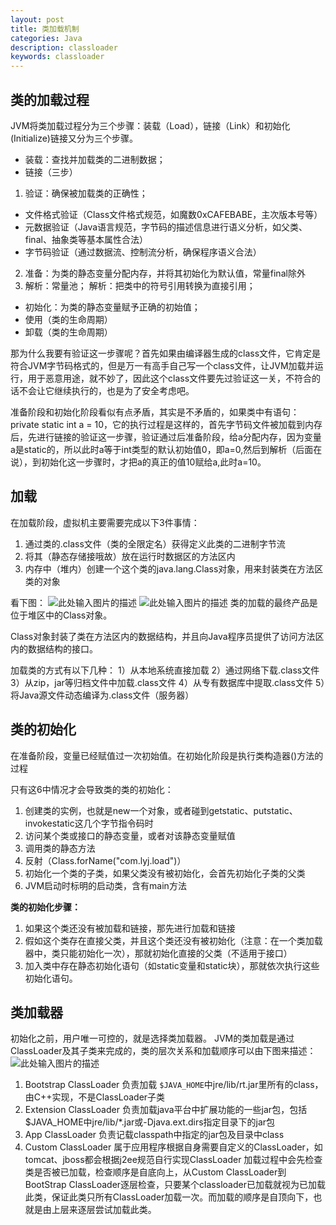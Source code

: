 ```yaml
---
layout: post
title: 类加载机制
categories: Java
description: classloader
keywords: classloader
---
```

 
## 类的加载过程
JVM将类加载过程分为三个步骤：装载（Load），链接（Link）和初始化(Initialize)链接又分为三个步骤。

- 装载：查找并加载类的二进制数据；
- 链接（三步）
1. 验证：确保被加载类的正确性；
  - 文件格式验证（Class文件格式规范，如魔数0xCAFEBABE，主次版本号等）
  - 元数据验证（Java语言规范，字节码的描述信息进行语义分析，如父类、final、抽象类等基本属性合法）
  - 字节码验证（通过数据流、控制流分析，确保程序语义合法）
2. 准备：为类的静态变量分配内存，并将其初始化为默认值，常量final除外
3. 解析：常量池；
解析：把类中的符号引用转换为直接引用；
- 初始化：为类的静态变量赋予正确的初始值；
- 使用（类的生命周期）
- 卸载（类的生命周期）

那为什么我要有验证这一步骤呢？首先如果由编译器生成的class文件，它肯定是符合JVM字节码格式的，但是万一有高手自己写一个class文件，让JVM加载并运行，用于恶意用途，就不妙了，因此这个class文件要先过验证这一关，不符合的话不会让它继续执行的，也是为了安全考虑吧。

准备阶段和初始化阶段看似有点矛盾，其实是不矛盾的，如果类中有语句：private static int a = 10，它的执行过程是这样的，首先字节码文件被加载到内存后，先进行链接的验证这一步骤，验证通过后准备阶段，给a分配内存，因为变量a是static的，所以此时a等于int类型的默认初始值0，即a=0,然后到解析（后面在说），到初始化这一步骤时，才把a的真正的值10赋给a,此时a=10。

## 加载

在加载阶段，虚拟机主要需要完成以下3件事情：
1. 通过类的.class文件（类的全限定名）获得定义此类的二进制字节流
2. 将其（静态存储接哦故）放在运行时数据区的方法区内
3. 内存中（堆内）创建一个这个类的java.lang.Class对象，用来封装类在方法区类的对象

看下图：
  ![此处输入图片的描述][1]
  ![此处输入图片的描述][2]
类的加载的最终产品是位于堆区中的Class对象。

Class对象封装了类在方法区内的数据结构，并且向Java程序员提供了访问方法区内的数据结构的接口。

加载类的方式有以下几种：
 1）从本地系统直接加载
2）通过网络下载.class文件
3）从zip，jar等归档文件中加载.class文件
4）从专有数据库中提取.class文件
5）将Java源文件动态编译为.class文件（服务器）

## 类的初始化

在准备阶段，变量已经赋值过一次初始值。在初始化阶段是执行类构造器<clinit>()方法的过程

只有这6中情况才会导致类的类的初始化：
1. 创建类的实例，也就是new一个对象，或者碰到getstatic、putstatic、invokestatic这几个字节指令码时
2. 访问某个类或接口的静态变量，或者对该静态变量赋值
3. 调用类的静态方法
4. 反射（Class.forName("com.lyj.load")）
5. 初始化一个类的子类，如果父类没有被初始化，会首先初始化子类的父类
6. JVM启动时标明的启动类，含有main方法

**类的初始化步骤：**
1. 如果这个类还没有被加载和链接，那先进行加载和链接
2. 假如这个类存在直接父类，并且这个类还没有被初始化（注意：在一个类加载器中，类只能初始化一次），那就初始化直接的父类（不适用于接口）
3. 加入类中存在静态初始化语句（如static变量和static块），那就依次执行这些初始化语句。

## 类加载器

初始化之前，用户唯一可控的，就是选择类加载器。
JVM的类加载是通过ClassLoader及其子类来完成的，类的层次关系和加载顺序可以由下图来描述：
![此处输入图片的描述][3]
1. Bootstrap ClassLoader
负责加载 `$JAVA_HOME`中jre/lib/rt.jar里所有的class，由C++实现，不是ClassLoader子类
2. Extension ClassLoader
负责加载java平台中扩展功能的一些jar包，包括$JAVA_HOME中jre/lib/*.jar或-Djava.ext.dirs指定目录下的jar包
3. App ClassLoader
负责记载classpath中指定的jar包及目录中class
4. Custom ClassLoader
属于应用程序根据自身需要自定义的ClassLoader，如tomcat、jboss都会根据j2ee规范自行实现ClassLoader
加载过程中会先检查类是否被已加载，检查顺序是自底向上，从Custom ClassLoader到BootStrap ClassLoader逐层检查，只要某个classloader已加载就视为已加载此类，保证此类只所有ClassLoader加载一次。而加载的顺序是自顶向下，也就是由上层来逐层尝试加载此类。

  [1]: http://o6ubi7qg2.bkt.clouddn.com/classloader.png
  [2]: http://o6ubi7qg2.bkt.clouddn.com/classloader2.png
  [3]: http://o6ubi7qg2.bkt.clouddn.com/classloader3.png